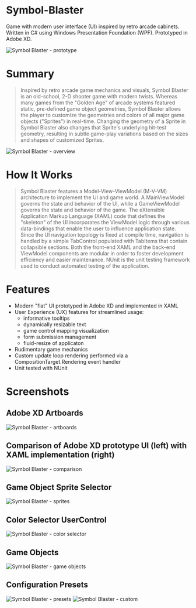 # Symbol-Blaster
Game with modern user interface (UI) inspired by retro arcade cabinets. Written in C# using Windows Presentation Foundation (WPF). Prototyped in Adobe XD.

![Symbol Blaster - prototype](/media/symbol_blaster_prototype.gif "Symbol Blaster - prototype")

# Summary
> Inspired by retro arcade game mechanics and visuals, Symbol Blaster is an old-school, 2-D shooter game with modern twists. Whereas many games from the "Golden Age" of arcade systems featured static, pre-defined game object geometries, Symbol Blaster allows the player to customize the geometries and colors of all major game objects ("Sprites") in real-time. Changing the geometry of a Sprite in Symbol Blaster also changes that Sprite's underlying hit-test geometry, resulting in subtle game-play variations based on the sizes and shapes of customized Sprites.

![Symbol Blaster - overview](/media/symbol_blaster_overview.gif "Symbol Blaster - overview")

# How It Works
> Symbol Blaster features a Model-View-ViewModel (M-V-VM) architecture to implement the UI and game world. A MainViewModel governs the state and behavior of the UI, while a GameViewModel governs the state and behavior of the game. The eXtensible Application Markup Language (XAML) code that defines the "skeleton" of the UI incorporates the ViewModel logic through various data-bindings that enable the user to influence application state. Since the UI navigation topology is fixed at compile time, navigation is handled by a simple TabControl populated with TabItems that contain collapsible sections. Both the front-end XAML and the back-end ViewModel components are modular in order to foster development efficiency and easier maintenance. NUnit is the unit testing framework used to conduct automated testing of the application.

# Features
- Modern "flat" UI prototyped in Adobe XD and implemented in XAML
- User Experience (UX) features for streamlined usage:
  - informative tooltips
  - dynamically resizable text
  - game control mapping visualization
  - form submission management
  - fluid-resize of applicaton
- Rudimentary game mechanics
- Custom update loop rendering performed via a CompositionTarget.Rendering event handler
- Unit tested with NUnit

# Screenshots
## Adobe XD Artboards
![Symbol Blaster - artboards](/media/symbol_blaster_artboards.gif "Symbol Blaster - artboards")
## Comparison of Adobe XD prototype UI (left) with XAML implementation (right)
![Symbol Blaster - comparison](/media/symbol_blaster_comparison.gif "Symbol Blaster - comparison")
## Game Object Sprite Selector
![Symbol Blaster - sprites](/media/symbol_blaster_sprites.gif "Symbol Blaster - sprites")
## Color Selector UserControl
![Symbol Blaster - color selector](/media/symbol_blaster_color_selector.gif "Symbol Blaster - color selector")
## Game Objects
![Symbol Blaster - game objects](/media/symbol_blaster_game_objects.gif "Symbol Blaster - game objects")
## Configuration Presets
![Symbol Blaster - presets](/media/symbol_blaster_presets.gif "Symbol Blaster - presets")
![Symbol Blaster - custom](/media/symbol_blaster_custom.gif "Symbol Blaster - custom")
